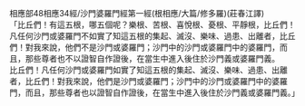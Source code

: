 相應部48相應34經/沙門婆羅門經第一經(根相應/大篇/修多羅)(莊春江譯)  
「比丘們！有這五根，哪五個呢？樂根、苦根、喜悅根、憂根、平靜根，比丘們！凡任何沙門或婆羅門不如實了知這五根的集起、滅沒、樂味、過患、出離者，比丘們！對我來說，他們不是沙門或婆羅門；沙門中的沙門或婆羅門中的婆羅門，而且，那些尊者也不以證智自作證後，在當生中進入後住於沙門義或婆羅門義。  
比丘們！凡任何沙門或婆羅門如實了知這五根的集起、滅沒、樂味、過患、出離者，比丘們！對我來說，他們是沙門或婆羅門；沙門中的沙門或婆羅門中的婆羅門，而且，那些尊者也以證智自作證後，在當生中進入後住於沙門義或婆羅門義。」  
  
  
